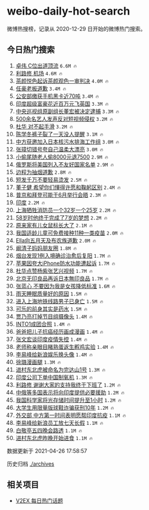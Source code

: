 # weibo-daily-hot-search

微博热搜榜，记录从 2020-12-29 日开始的微博热门搜索。

## 今日热门搜索

<!-- BEGIN -->

1. [卓伟 C位出道顶流](https://s.weibo.com/weibo?q=%E5%8D%93%E4%BC%9F%20C%E4%BD%8D%E5%87%BA%E9%81%93%E9%A1%B6%E6%B5%81&Refer=top) `6.6M 🔥`
1. [利路修 机场](https://s.weibo.com/weibo?q=%E5%88%A9%E8%B7%AF%E4%BF%AE%20%E6%9C%BA%E5%9C%BA&Refer=top) `4.6M 🔥`
1. [茶颜悦色起诉茶颜观色一审判决](https://s.weibo.com/weibo?q=%23%E8%8C%B6%E9%A2%9C%E6%82%A6%E8%89%B2%E8%B5%B7%E8%AF%89%E8%8C%B6%E9%A2%9C%E8%A7%82%E8%89%B2%E4%B8%80%E5%AE%A1%E5%88%A4%E5%86%B3%23&Refer=top) `4.0M 🔥`
1. [任豪老板道歉](https://s.weibo.com/weibo?q=%23%E4%BB%BB%E8%B1%AA%E8%80%81%E6%9D%BF%E9%81%93%E6%AD%89%23&Refer=top) `3.4M 🔥`
1. [公安部缴获手机黑卡近70吨](https://s.weibo.com/weibo?q=%23%E5%85%AC%E5%AE%89%E9%83%A8%E7%BC%B4%E8%8E%B7%E6%89%8B%E6%9C%BA%E9%BB%91%E5%8D%A1%E8%BF%9170%E5%90%A8%23&Refer=top) `3.4M 🔥`
1. [印度超级富豪花近百万元飞英国](https://s.weibo.com/weibo?q=%23%E5%8D%B0%E5%BA%A6%E8%B6%85%E7%BA%A7%E5%AF%8C%E8%B1%AA%E8%8A%B1%E8%BF%91%E7%99%BE%E4%B8%87%E5%85%83%E9%A3%9E%E8%8B%B1%E5%9B%BD%23&Refer=top) `3.3M 🔥`
1. [中央巡视组原副组长董宏被决定逮捕](https://s.weibo.com/weibo?q=%23%E4%B8%AD%E5%A4%AE%E5%B7%A1%E8%A7%86%E7%BB%84%E5%8E%9F%E5%89%AF%E7%BB%84%E9%95%BF%E8%91%A3%E5%AE%8F%E8%A2%AB%E5%86%B3%E5%AE%9A%E9%80%AE%E6%8D%95%23&Refer=top) `3.3M 🔥`
1. [500余名艺人发声反对短视频侵权](https://s.weibo.com/weibo?q=%23500%E4%BD%99%E5%90%8D%E8%89%BA%E4%BA%BA%E5%8F%91%E5%A3%B0%E5%8F%8D%E5%AF%B9%E7%9F%AD%E8%A7%86%E9%A2%91%E4%BE%B5%E6%9D%83%23&Refer=top) `3.2M 🔥`
1. [杜华 对不起手滑](https://s.weibo.com/weibo?q=%E6%9D%9C%E5%8D%8E%20%E5%AF%B9%E4%B8%8D%E8%B5%B7%E6%89%8B%E6%BB%91&Refer=top) `3.2M 🔥`
1. [陈学冬裤子裂了一天没人提醒](https://s.weibo.com/weibo?q=%23%E9%99%88%E5%AD%A6%E5%86%AC%E8%A3%A4%E5%AD%90%E8%A3%82%E4%BA%86%E4%B8%80%E5%A4%A9%E6%B2%A1%E4%BA%BA%E6%8F%90%E9%86%92%23&Refer=top) `3.1M 🔥`
1. [中方获邀加入日本核污水排海工作组](https://s.weibo.com/weibo?q=%23%E4%B8%AD%E6%96%B9%E8%8E%B7%E9%82%80%E5%8A%A0%E5%85%A5%E6%97%A5%E6%9C%AC%E6%A0%B8%E6%B1%A1%E6%B0%B4%E6%8E%92%E6%B5%B7%E5%B7%A5%E4%BD%9C%E7%BB%84%23&Refer=top) `3.0M 🔥`
1. [张璋切错号夸自己温柔大漂亮](https://s.weibo.com/weibo?q=%23%E5%BC%A0%E7%92%8B%E5%88%87%E9%94%99%E5%8F%B7%E5%A4%B8%E8%87%AA%E5%B7%B1%E6%B8%A9%E6%9F%94%E5%A4%A7%E6%BC%82%E4%BA%AE%23&Refer=top) `3.0M 🔥`
1. [小偷尾随老人偷8000元退7500](https://s.weibo.com/weibo?q=%23%E5%B0%8F%E5%81%B7%E5%B0%BE%E9%9A%8F%E8%80%81%E4%BA%BA%E5%81%B78000%E5%85%83%E9%80%807500%23&Refer=top) `2.9M 🔥`
1. [俄罗斯将美国列入不友好国家名单](https://s.weibo.com/weibo?q=%E4%BF%84%E7%BD%97%E6%96%AF%E5%B0%86%E7%BE%8E%E5%9B%BD%E5%88%97%E5%85%A5%E4%B8%8D%E5%8F%8B%E5%A5%BD%E5%9B%BD%E5%AE%B6%E5%90%8D%E5%8D%95&Refer=top) `2.9M 🔥`
1. [边程为抽烟道歉](https://s.weibo.com/weibo?q=%23%E8%BE%B9%E7%A8%8B%E4%B8%BA%E6%8A%BD%E7%83%9F%E9%81%93%E6%AD%89%23&Refer=top) `2.8M 🔥`
1. [短发千万不要轻易烫发](https://s.weibo.com/weibo?q=%23%E7%9F%AD%E5%8F%91%E5%8D%83%E4%B8%87%E4%B8%8D%E8%A6%81%E8%BD%BB%E6%98%93%E7%83%AB%E5%8F%91%23&Refer=top) `2.5M 🔥`
1. [董子健 希望你们懂得许愿和鞠躬区别](https://s.weibo.com/weibo?q=%E8%91%A3%E5%AD%90%E5%81%A5%20%E5%B8%8C%E6%9C%9B%E4%BD%A0%E4%BB%AC%E6%87%82%E5%BE%97%E8%AE%B8%E6%84%BF%E5%92%8C%E9%9E%A0%E8%BA%AC%E5%8C%BA%E5%88%AB&Refer=top) `2.4M 🔥`
1. [普京和拜登可能于6月举行会晤](https://s.weibo.com/weibo?q=%E6%99%AE%E4%BA%AC%E5%92%8C%E6%8B%9C%E7%99%BB%E5%8F%AF%E8%83%BD%E4%BA%8E6%E6%9C%88%E4%B8%BE%E8%A1%8C%E4%BC%9A%E6%99%A4&Refer=top) `2.3M 🔥`
1. [印度](https://s.weibo.com/weibo?q=%E5%8D%B0%E5%BA%A6&Refer=top) `2.2M 🔥`
1. [上海牺牲消防员一个32岁一个25岁](https://s.weibo.com/weibo?q=%23%E4%B8%8A%E6%B5%B7%E7%89%BA%E7%89%B2%E6%B6%88%E9%98%B2%E5%91%98%E4%B8%80%E4%B8%AA32%E5%B2%81%E4%B8%80%E4%B8%AA25%E5%B2%81%23&Refer=top) `2.2M 🔥`
1. [58岁时他终于完成了7岁的梦想](https://s.weibo.com/weibo?q=58%E5%B2%81%E6%97%B6%E4%BB%96%E7%BB%88%E4%BA%8E%E5%AE%8C%E6%88%90%E4%BA%867%E5%B2%81%E7%9A%84%E6%A2%A6%E6%83%B3&Refer=top) `2.2M 🔥`
1. [原来家有儿女鼠标长大了](https://s.weibo.com/weibo?q=%23%E5%8E%9F%E6%9D%A5%E5%AE%B6%E6%9C%89%E5%84%BF%E5%A5%B3%E9%BC%A0%E6%A0%87%E9%95%BF%E5%A4%A7%E4%BA%86%23&Refer=top) `2.1M 🔥`
1. [我国适龄儿童可免费接种11种一类疫苗](https://s.weibo.com/weibo?q=%23%E6%88%91%E5%9B%BD%E9%80%82%E9%BE%84%E5%84%BF%E7%AB%A5%E5%8F%AF%E5%85%8D%E8%B4%B9%E6%8E%A5%E7%A7%8D11%E7%A7%8D%E4%B8%80%E7%B1%BB%E7%96%AB%E8%8B%97%23&Refer=top) `2.0M 🔥`
1. [Ella向五月天及布农族道歉](https://s.weibo.com/weibo?q=Ella%E5%90%91%E4%BA%94%E6%9C%88%E5%A4%A9%E5%8F%8A%E5%B8%83%E5%86%9C%E6%97%8F%E9%81%93%E6%AD%89&Refer=top) `2.0M 🔥`
1. [阚清子妈妈朋友圈](https://s.weibo.com/weibo?q=%23%E9%98%9A%E6%B8%85%E5%AD%90%E5%A6%88%E5%A6%88%E6%9C%8B%E5%8F%8B%E5%9C%88%23&Refer=top) `1.8M 🔥`
1. [烟台发现1例入境确诊治愈后复阳](https://s.weibo.com/weibo?q=%23%E7%83%9F%E5%8F%B0%E5%8F%91%E7%8E%B01%E4%BE%8B%E5%85%A5%E5%A2%83%E7%A1%AE%E8%AF%8A%E6%B2%BB%E6%84%88%E5%90%8E%E5%A4%8D%E9%98%B3%23&Refer=top) `1.7M 🔥`
1. [苹果因夸大iPhone防水功能遭起诉](https://s.weibo.com/weibo?q=%23%E8%8B%B9%E6%9E%9C%E5%9B%A0%E5%A4%B8%E5%A4%A7iPhone%E9%98%B2%E6%B0%B4%E5%8A%9F%E8%83%BD%E9%81%AD%E8%B5%B7%E8%AF%89%23&Refer=top) `1.7M 🔥`
1. [杜华点赞杨紫张艺兴视频](https://s.weibo.com/weibo?q=%23%E6%9D%9C%E5%8D%8E%E7%82%B9%E8%B5%9E%E6%9D%A8%E7%B4%AB%E5%BC%A0%E8%89%BA%E5%85%B4%E8%A7%86%E9%A2%91%23&Refer=top) `1.7M 🔥`
1. [北京无印良品再诉日本無印良品](https://s.weibo.com/weibo?q=%23%E5%8C%97%E4%BA%AC%E6%97%A0%E5%8D%B0%E8%89%AF%E5%93%81%E5%86%8D%E8%AF%89%E6%97%A5%E6%9C%AC%E7%84%A1%E5%8D%B0%E8%89%AF%E5%93%81%23&Refer=top) `1.7M 🔥`
1. [张蓝心 不要因为我是女孩降低标准](https://s.weibo.com/weibo?q=%E5%BC%A0%E8%93%9D%E5%BF%83%20%E4%B8%8D%E8%A6%81%E5%9B%A0%E4%B8%BA%E6%88%91%E6%98%AF%E5%A5%B3%E5%AD%A9%E9%99%8D%E4%BD%8E%E6%A0%87%E5%87%86&Refer=top) `1.6M 🔥`
1. [雨天睡眠质量好的原因](https://s.weibo.com/weibo?q=%23%E9%9B%A8%E5%A4%A9%E7%9D%A1%E7%9C%A0%E8%B4%A8%E9%87%8F%E5%A5%BD%E7%9A%84%E5%8E%9F%E5%9B%A0%23&Refer=top) `1.5M 🔥`
1. [进入上海地铁线路男子已身亡](https://s.weibo.com/weibo?q=%E8%BF%9B%E5%85%A5%E4%B8%8A%E6%B5%B7%E5%9C%B0%E9%93%81%E7%BA%BF%E8%B7%AF%E7%94%B7%E5%AD%90%E5%B7%B2%E8%BA%AB%E4%BA%A1&Refer=top) `1.5M 🔥`
1. [可乐的前身其实是药水](https://s.weibo.com/weibo?q=%23%E5%8F%AF%E4%B9%90%E7%9A%84%E5%89%8D%E8%BA%AB%E5%85%B6%E5%AE%9E%E6%98%AF%E8%8D%AF%E6%B0%B4%23&Refer=top) `1.5M 🔥`
1. [贾乃亮打掉节目组摄像头](https://s.weibo.com/weibo?q=%23%E8%B4%BE%E4%B9%83%E4%BA%AE%E6%89%93%E6%8E%89%E8%8A%82%E7%9B%AE%E7%BB%84%E6%91%84%E5%83%8F%E5%A4%B4%23&Refer=top) `1.4M 🔥`
1. [INTO1成团合照](https://s.weibo.com/weibo?q=INTO1%E6%88%90%E5%9B%A2%E5%90%88%E7%85%A7&Refer=top) `1.4M 🔥`
1. [爸爸把儿子抗癌经历画成漫画](https://s.weibo.com/weibo?q=%23%E7%88%B8%E7%88%B8%E6%8A%8A%E5%84%BF%E5%AD%90%E6%8A%97%E7%99%8C%E7%BB%8F%E5%8E%86%E7%94%BB%E6%88%90%E6%BC%AB%E7%94%BB%23&Refer=top) `1.4M 🔥`
1. [张文宏谈印度疫情失控](https://s.weibo.com/weibo?q=%23%E5%BC%A0%E6%96%87%E5%AE%8F%E8%B0%88%E5%8D%B0%E5%BA%A6%E7%96%AB%E6%83%85%E5%A4%B1%E6%8E%A7%23&Refer=top) `1.4M 🔥`
1. [老师称亲眼目睹熟蛋返生孵鸡实验](https://s.weibo.com/weibo?q=%23%E8%80%81%E5%B8%88%E7%A7%B0%E4%BA%B2%E7%9C%BC%E7%9B%AE%E7%9D%B9%E7%86%9F%E8%9B%8B%E8%BF%94%E7%94%9F%E5%AD%B5%E9%B8%A1%E5%AE%9E%E9%AA%8C%23&Refer=top) `1.4M 🔥`
1. [李易峰给新浪娱乐换头像](https://s.weibo.com/weibo?q=%23%E6%9D%8E%E6%98%93%E5%B3%B0%E7%BB%99%E6%96%B0%E6%B5%AA%E5%A8%B1%E4%B9%90%E6%8D%A2%E5%A4%B4%E5%83%8F%23&Refer=top) `1.4M 🔥`
1. [徐璐漫画腿](https://s.weibo.com/weibo?q=%23%E5%BE%90%E7%92%90%E6%BC%AB%E7%94%BB%E8%85%BF%23&Refer=top) `1.3M 🔥`
1. [进村东北虎被命名为完达山1号](https://s.weibo.com/weibo?q=%23%E8%BF%9B%E6%9D%91%E4%B8%9C%E5%8C%97%E8%99%8E%E8%A2%AB%E5%91%BD%E5%90%8D%E4%B8%BA%E5%AE%8C%E8%BE%BE%E5%B1%B11%E5%8F%B7%23&Refer=top) `1.3M 🔥`
1. [印度公司下单中国制氧机](https://s.weibo.com/weibo?q=%23%E5%8D%B0%E5%BA%A6%E5%85%AC%E5%8F%B8%E4%B8%8B%E5%8D%95%E4%B8%AD%E5%9B%BD%E5%88%B6%E6%B0%A7%E6%9C%BA%23&Refer=top) `1.3M 🔥`
1. [利路修 谢谢大家的支持我终于下班了](https://s.weibo.com/weibo?q=%E5%88%A9%E8%B7%AF%E4%BF%AE%20%E8%B0%A2%E8%B0%A2%E5%A4%A7%E5%AE%B6%E7%9A%84%E6%94%AF%E6%8C%81%E6%88%91%E7%BB%88%E4%BA%8E%E4%B8%8B%E7%8F%AD%E4%BA%86&Refer=top) `1.2M 🔥`
1. [中俄等多国表示将向印度提供必要援助](https://s.weibo.com/weibo?q=%E4%B8%AD%E4%BF%84%E7%AD%89%E5%A4%9A%E5%9B%BD%E8%A1%A8%E7%A4%BA%E5%B0%86%E5%90%91%E5%8D%B0%E5%BA%A6%E6%8F%90%E4%BE%9B%E5%BF%85%E8%A6%81%E6%8F%B4%E5%8A%A9&Refer=top) `1.2M 🔥`
1. [我国科学家将光存储时间提升至1小时](https://s.weibo.com/weibo?q=%23%E6%88%91%E5%9B%BD%E7%A7%91%E5%AD%A6%E5%AE%B6%E5%B0%86%E5%85%89%E5%AD%98%E5%82%A8%E6%97%B6%E9%97%B4%E6%8F%90%E5%8D%87%E8%87%B31%E5%B0%8F%E6%97%B6%23&Refer=top) `1.2M 🔥`
1. [大学生用限量版球鞋诈骗获刑10年](https://s.weibo.com/weibo?q=%23%E5%A4%A7%E5%AD%A6%E7%94%9F%E7%94%A8%E9%99%90%E9%87%8F%E7%89%88%E7%90%83%E9%9E%8B%E8%AF%88%E9%AA%97%E8%8E%B7%E5%88%9110%E5%B9%B4%23&Refer=top) `1.2M 🔥`
1. [外交部 中方第一时间表明愿帮印度抗疫](https://s.weibo.com/weibo?q=%E5%A4%96%E4%BA%A4%E9%83%A8%20%E4%B8%AD%E6%96%B9%E7%AC%AC%E4%B8%80%E6%97%B6%E9%97%B4%E8%A1%A8%E6%98%8E%E6%84%BF%E5%B8%AE%E5%8D%B0%E5%BA%A6%E6%8A%97%E7%96%AB&Refer=top) `1.1M 🔥`
1. [李易峰给新浪员工放七天长假](https://s.weibo.com/weibo?q=%23%E6%9D%8E%E6%98%93%E5%B3%B0%E7%BB%99%E6%96%B0%E6%B5%AA%E5%91%98%E5%B7%A5%E6%94%BE%E4%B8%83%E5%A4%A9%E9%95%BF%E5%81%87%23&Refer=top) `1.1M 🔥`
1. [白敬亭五四晚会路透](https://s.weibo.com/weibo?q=%23%E7%99%BD%E6%95%AC%E4%BA%AD%E4%BA%94%E5%9B%9B%E6%99%9A%E4%BC%9A%E8%B7%AF%E9%80%8F%23&Refer=top) `1.1M 🔥`
1. [进村东北虎昨晚开始进食](https://s.weibo.com/weibo?q=%23%E8%BF%9B%E6%9D%91%E4%B8%9C%E5%8C%97%E8%99%8E%E6%98%A8%E6%99%9A%E5%BC%80%E5%A7%8B%E8%BF%9B%E9%A3%9F%23&Refer=top) `1.1M 🔥`

数据更新于 2021-04-26 17:58:57

<!-- END -->

历史归档 [./archives](./archives)

## 相关项目

- [V2EX 每日热门话题](https://github.com/boojack/v2ex-daily-hot-topic)
